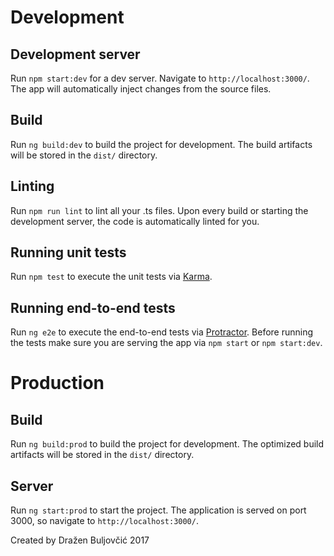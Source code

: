 # Development

## Development server

Run `npm start:dev` for a dev server. Navigate to `http://localhost:3000/`. The app will automatically inject changes from the source files.

## Build

Run `ng build:dev` to build the project for development. The build artifacts will be stored in the `dist/` directory.

## Linting

Run `npm run lint` to lint all your .ts files. Upon every build or starting the development server, the code is automatically linted for you.

## Running unit tests

Run `npm test` to execute the unit tests via [Karma](https://karma-runner.github.io).

## Running end-to-end tests

Run `ng e2e` to execute the end-to-end tests via [Protractor](http://www.protractortest.org/).
Before running the tests make sure you are serving the app via `npm start` or `npm start:dev`.

# Production

## Build

Run `ng build:prod` to build the project for development. The optimized build artifacts will be stored in the `dist/` directory.

## Server

Run `ng start:prod` to start the project. The application is served on port 3000, so navigate to `http://localhost:3000/`.

Created by Dražen Buljovčić 2017
